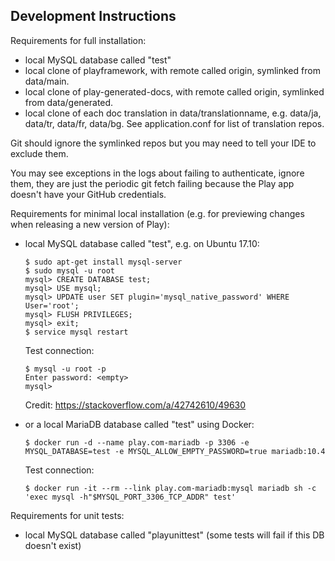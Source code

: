 Development Instructions
------------------------

Requirements for full installation:
- local MySQL database called "test"
- local clone of playframework, with remote called origin, symlinked from data/main.
- local clone of play-generated-docs, with remote called origin, symlinked from data/generated.
- local clone of each doc translation in data/translationname, e.g. data/ja, data/tr, data/fr, data/bg. See application.conf for list of translation repos.

Git should ignore the symlinked repos but you may need to tell your IDE to exclude them.

You may see exceptions in the logs about failing to authenticate, ignore them, they are just the periodic git fetch failing because the Play app doesn't have your GitHub credentials.

Requirements for minimal local installation (e.g. for previewing changes when releasing a new version of Play):

- local MySQL database called "test", e.g. on Ubuntu 17.10:

  ```
  $ sudo apt-get install mysql-server
  $ sudo mysql -u root
  mysql> CREATE DATABASE test;
  mysql> USE mysql;
  mysql> UPDATE user SET plugin='mysql_native_password' WHERE User='root';
  mysql> FLUSH PRIVILEGES;
  mysql> exit;
  $ service mysql restart
  ```

  Test connection:
  ```
  $ mysql -u root -p
  Enter password: <empty>
  mysql>
  ```

  Credit: https://stackoverflow.com/a/42742610/49630

- or a local MariaDB database called "test" using Docker:

  ```
  $ docker run -d --name play.com-mariadb -p 3306 -e MYSQL_DATABASE=test -e MYSQL_ALLOW_EMPTY_PASSWORD=true mariadb:10.4
  ```

  Test connection:
  ```
  $ docker run -it --rm --link play.com-mariadb:mysql mariadb sh -c 'exec mysql -h"$MYSQL_PORT_3306_TCP_ADDR" test'
  ```

Requirements for unit tests:
- local MySQL database called "playunittest" (some tests will fail if this DB doesn't exist)
